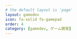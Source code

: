 ```yaml
---
# the default layout is 'page'
layout: gamedev
icon: fa-solid fa-gamepad
order: 4
category: [gamedev, ゲーム開発]
---
```

